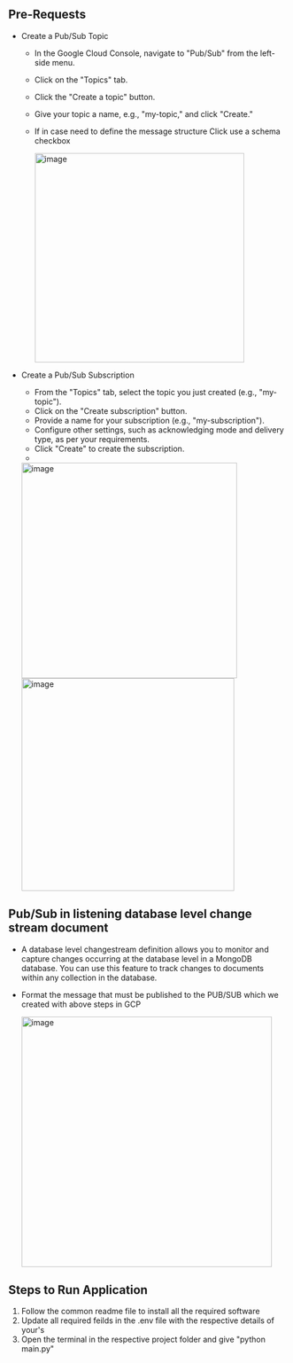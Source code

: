 
## Pre-Requests 
- Create a Pub/Sub Topic
  * In the Google Cloud Console, navigate to "Pub/Sub" from the left-side menu.
  * Click on the "Topics" tab.
  * Click the "Create a topic" button.
  * Give your topic a name, e.g., "my-topic," and click "Create."
  * If in case need to define the message structure Click use a schema checkbox

      <img width="378" alt="image" src="https://github.com/TSowbaranika/BQGCPAtlas/assets/109083730/48faec53-39c2-4411-a0c9-9b0ff6d93f24">

- Create a Pub/Sub Subscription
  * From the "Topics" tab, select the topic you just created (e.g., "my-topic").
  * Click on the "Create subscription" button.
  * Provide a name for your subscription (e.g., "my-subscription").
  * Configure other settings, such as acknowledging mode and delivery type, as per your requirements.
  * Click "Create" to create the subscription.
  * 
  <img width="389" alt="image" src="https://github.com/TSowbaranika/BQGCPAtlas/assets/109083730/c997b4a0-c836-47f9-8b16-1a625acf8fdd">

  <img width="384" alt="image" src="https://github.com/TSowbaranika/BQGCPAtlas/assets/109083730/cb0a6cdf-1a8f-4e33-8784-fec8dfbda77e">

## Pub/Sub in listening database level change stream document
- A database level changestream definition allows you to monitor and capture changes occurring at the database level in a MongoDB database. You can use this feature to track changes to documents within any collection in the database.

- Format the message that must be published to the PUB/SUB which we created with above steps in GCP

  <img width="452" alt="image" src="https://github.com/TSowbaranika/BQGCPAtlas/assets/109083730/820a03fd-0669-4e7d-beb0-3e92e12460f1">

## Steps to Run Application
1. Follow the common readme file to install all the required software
2. Update all required feilds in the .env file with the respective details of your's
3. Open the terminal in the respective project folder and give "python main.py"

